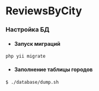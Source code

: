 # ReviewsByCity

### Настройка БД
 - #### Запуск миграций
```
php yii migrate
```
 - #### Заполнение таблицы городов
```
$ ./database/dump.sh
```